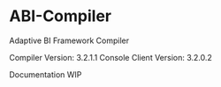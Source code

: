 # ABI-Compiler
Adaptive BI Framework Compiler

Compiler Version: 3.2.1.1
Console Client Version: 3.2.0.2

Documentation WIP